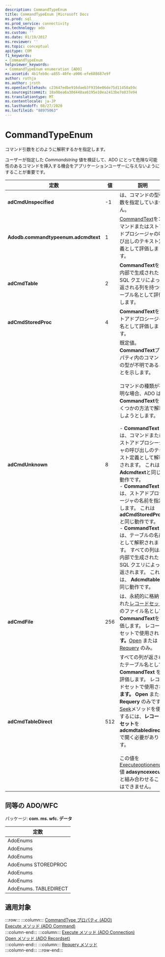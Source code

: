 ```yaml
---
description: CommandTypeEnum
title: CommandTypeEnum |Microsoft Docs
ms.prod: sql
ms.prod_service: connectivity
ms.technology: ado
ms.custom: ''
ms.date: 01/19/2017
ms.reviewer: ''
ms.topic: conceptual
apitype: COM
f1_keywords:
- CommandTypeEnum
helpviewer_keywords:
- CommandTypeEnum enumeration [ADO]
ms.assetid: 4b1feb9c-a855-40fe-a906-efe688687e9f
author: rothja
ms.author: jroth
ms.openlocfilehash: c23647edbe916daeb3f9356e06de75d11458a59c
ms.sourcegitcommit: 18a98ea6a30d448aa6195e10ea2413be7e837e94
ms.translationtype: MT
ms.contentlocale: ja-JP
ms.lasthandoff: 08/27/2020
ms.locfileid: "88975063"
---
```

# <a name="commandtypeenum"></a>CommandTypeEnum
コマンド引数をどのように解釈するかを指定します。  
  
 ユーザーが指定した *Commandstring* 値を検証して、ADO にとって危険な可能性のあるコマンドを挿入する機会をアプリケーションユーザーに与えないようにすることが重要です。  
  
|定数|値|説明|  
|--------------|-----------|-----------------|  
|**adCmdUnspecified**|-1|は、コマンドの型引数を指定していません。|  
|**Adodb.commandtypeenum.adcmdtext**|1|[CommandText](./commandtext-property-ado.md)をコマンドまたはストアドプロシージャの呼び出しのテキスト定義として評価します。|  
|**adCmdTable**|2|**CommandText**を、内部で生成された SQL クエリによって返される列を持つテーブル名として評価します。|  
|**adCmdStoredProc**|4|**CommandText**をストアドプロシージャ名として評価します。|  
|**adCmdUnknown**|8|既定値。 **CommandText**プロパティ内のコマンドの型が不明であることを示します。<br /><br /> コマンドの種類が不明な場合、ADO は **CommandText**をいくつかの方法で解釈しようとします。<br /><br /> -   **CommandText** は、コマンドまたはストアドプロシージャの呼び出しのテキスト定義として解釈されます。 これは、 **Adcmdtext**と同じ動作です。<br />-   **CommandText** は、ストアドプロシージャの名前を指定します。 これは **adCmdStoredProc**と同じ動作です。<br />-   **CommandText** は、テーブルの名前として解釈されます。 すべての列は、内部で生成された SQL クエリによって返されます。 これは、 **Adcmdtable**と同じ動作です。|  
|**adCmdFile**|256|は、永続的に格納された[レコードセット](./recordset-object-ado.md)のファイル名として**CommandText**を評価します。 レコードセットで使用され **ます。**[Open](./open-method-ado-recordset.md) または [Requery](./requery-method.md) のみ。|  
|**adCmdTableDirect**|512|すべての列が返されたテーブル名として **CommandText** を評価します。 レコードセットで使用され **ます。 Open** または **Requery** のみです。 [Seek](./seek-method.md)メソッドを使用するには、**レコードセット**を**adcmdtabledirect**で開く必要があります。<br /><br /> この値を [Executeoptionenum](./executeoptionenum.md) 値 **adasyncexecute**と組み合わせることはできません。|  
  
## <a name="adowfc-equivalent"></a>同等の ADO/WFC  
 パッケージ: **com. ms. wfc. データ**  
  
|定数|  
|--------------|  
|AdoEnums|  
|AdoEnums|  
|AdoEnums|  
|AdoEnums STOREDPROC|  
|AdoEnums|  
|AdoEnums|  
|AdoEnums. TABLEDIRECT|  
  
## <a name="applies-to"></a>適用対象  

:::row:::
    :::column:::
        [CommandType プロパティ (ADO)](./commandtype-property-ado.md)  
        [Execute メソッド (ADO Command)](./execute-method-ado-command.md)  
    :::column-end:::
    :::column:::
        [Execute メソッド (ADO Connection)](./execute-method-ado-connection.md)  
        [Open メソッド (ADO Recordset)](./open-method-ado-recordset.md)  
    :::column-end:::
    :::column:::
        [Requery メソッド](./requery-method.md)  
    :::column-end:::
:::row-end:::